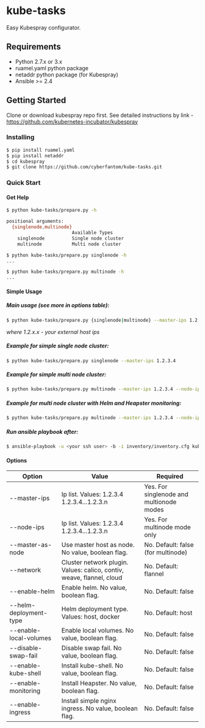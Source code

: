 # kube-tasks

Easy Kubespray configurator.

## Requirements
- Python 2.7.x or 3.x
- ruamel.yaml python package
- netaddr python package (for Kubespray)
- Ansible >= 2.4

## Getting Started
Clone or download kubespray repo first. See detailed instructions by link - https://github.com/kubernetes-incubator/kubespray
### Installing
```bash
$ pip install ruamel.yaml
$ pip install netaddr
$ cd kubespray
$ git clone https://github.com/cyberfantom/kube-tasks.git
```

### Quick Start
#### Get Help
```bash
$ python kube-tasks/prepare.py -h

positional arguments:
  {singlenode,multinode}
                        Available Types
    singlenode          Single node cluster
    multinode           Multi node cluster

$ python kube-tasks/prepare.py singlenode -h
...

$ python kube-tasks/prepare.py multinode -h
...
```

#### Simple Usage
##### Main usage (see more in options table):
```bash
$ python kube-tasks/prepare.py {singlenode|multinode} --master-ips 1.2.3.4 [options]
```
*where 1.2.x.x - your external host ips*

##### Example for simple single node cluster:
```bash
$ python kube-tasks/prepare.py singlenode --master-ips 1.2.3.4
```
##### Example for simple multi node cluster:
```bash
$ python kube-tasks/prepare.py multinode --master-ips 1.2.3.4 --node-ips 1.2.3.5 1.2.3.4.6
```
##### Example for multi node cluster with Helm and Heapster monitoring:
```bash
$ python kube-tasks/prepare.py multinode --master-ips 1.2.3.4 --node-ips 1.2.3.5 1.2.3.4.6 --enable-helm --enable-monitoring
```
##### Run ansible playbook after:
```bash
$ ansible-playbook -u <your ssh user> -b -i inventory/inventory.cfg kube-tasks/deploy.yml --private-key=/path/to/your/ssh/private_key
```
#### Options
| Option  | Value |Required |
| ------------- | ------------- |------------- |
| --master-ips  | Ip list. Values: 1.2.3.4 1.2.3.4...1.2.3.n  | Yes. For singlenode and multionode modes  |
| --node-ips  | Ip list. Values: 1.2.3.4 1.2.3.4...1.2.3.n  | Yes. For multinode mode only  |
|--master-as-node | Use master host as node. No value, boolean flag.| No. Default: false (for multinode)|
|--network | Cluster network plugin. Values: calico, contiv, weave, flannel, cloud | No. Default: flannel|
|--enable-helm | Enable helm. No value, boolean flag. | No. Default: false|
|--helm-deployment-type | Helm deployment type. Values: host, docker | No. Default: host|
|--enable-local-volumes | Enable local volumes. No value, boolean flag.|  No. Default: false|
|--disable-swap-fail | Disable swap fail. No value, boolean flag. |No. Default: false|
|--enable-kube-shell | Install kube-shell. No value, boolean flag. | No. Default: false |
|--enable-monitoring | Install Heapster. No value, boolean flag. | No. Default: false |
|--enable-ingress | Install simple nginx ingress. No value, boolean flag. | No. Default: false |
